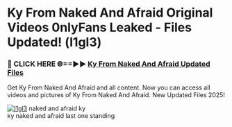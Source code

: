 # Ky From Naked And Afraid Original Videos 0nlyFans Leaked - Files Updated! (l1gl3)

<h3>🔴 CLICK HERE 🌐==►► <a href="https://tinyurl.com/up5wt9bj" rel="nofollow">Ky From Naked And Afraid Updated Files</a></h3>

Get Ky From Naked And Afraid and all content. Now you can access all videos and pictures of Ky From Naked And Afraid. New Updated Files 2025!

[![l1gl3](https://i.imgur.com/ABiUzMV.gif)](https://tinyurl.com/up5wt9bj)
naked and afraid ky<br>
ky naked and afraid last one standing